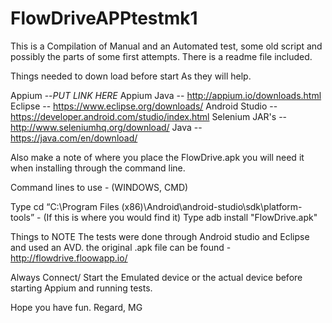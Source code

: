 # FlowDriveAPPtestmk1
This is a Compilation of Manual and an Automated test, some old script and possibly the parts of some first attempts.
There is a readme file included.

Things needed to down load before start As they will help.

Appium --*PUT LINK HERE*
Appium Java -- http://appium.io/downloads.html
Eclipse -- https://www.eclipse.org/downloads/
Android Studio -- https://developer.android.com/studio/index.html
Selenium JAR's -- http://www.seleniumhq.org/download/
Java -- https://java.com/en/download/

Also make a note of where you place the FlowDrive.apk you will need it when installing through the command line.

Command lines to use - (WINDOWS, CMD)

Type cd “C:\Program Files (x86)\Android\android-studio\sdk\platform-tools” - (If this is where you would find it)
Type adb install "FlowDrive.apk"

Things to NOTE 
The tests were done through Android studio and Eclipse and used an AVD.
the original .apk file can be found - http://flowdrive.floowapp.io/

Always Connect/ Start the Emulated device or the actual device before starting Appium and running tests.

Hope you have fun.
Regard,
MG
